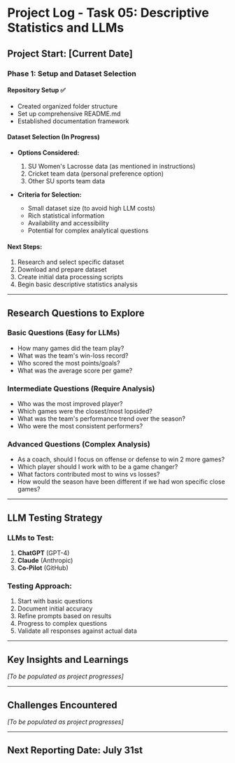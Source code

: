 # Project Log - Task 05: Descriptive Statistics and LLMs

## Project Start: [Current Date]

### Phase 1: Setup and Dataset Selection

#### Repository Setup ✅
- Created organized folder structure
- Set up comprehensive README.md
- Established documentation framework

#### Dataset Selection (In Progress)
- **Options Considered:**
  1. SU Women's Lacrosse data (as mentioned in instructions)
  2. Cricket team data (personal preference option)
  3. Other SU sports team data

- **Criteria for Selection:**
  - Small dataset size (to avoid high LLM costs)
  - Rich statistical information
  - Availability and accessibility
  - Potential for complex analytical questions

#### Next Steps:
1. Research and select specific dataset
2. Download and prepare dataset
3. Create initial data processing scripts
4. Begin basic descriptive statistics analysis

---

## Research Questions to Explore

### Basic Questions (Easy for LLMs)
- How many games did the team play?
- What was the team's win-loss record?
- Who scored the most points/goals?
- What was the average score per game?

### Intermediate Questions (Require Analysis)
- Who was the most improved player?
- Which games were the closest/most lopsided?
- What was the team's performance trend over the season?
- Who were the most consistent performers?

### Advanced Questions (Complex Analysis)
- As a coach, should I focus on offense or defense to win 2 more games?
- Which player should I work with to be a game changer?
- What factors contributed most to wins vs losses?
- How would the season have been different if we had won specific close games?

---

## LLM Testing Strategy

### LLMs to Test:
1. **ChatGPT** (GPT-4)
2. **Claude** (Anthropic)
3. **Co-Pilot** (GitHub)

### Testing Approach:
1. Start with basic questions
2. Document initial accuracy
3. Refine prompts based on results
4. Progress to complex questions
5. Validate all responses against actual data

---

## Key Insights and Learnings
*[To be populated as project progresses]*

---

## Challenges Encountered
*[To be populated as project progresses]*

---

## Next Reporting Date: July 31st 
